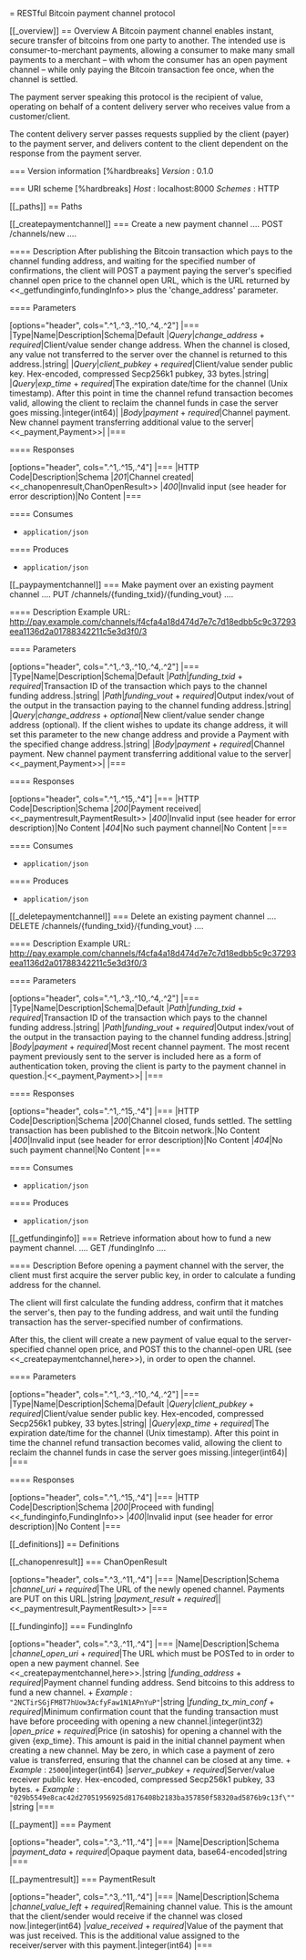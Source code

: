 = RESTful Bitcoin payment channel protocol


[[_overview]]
== Overview
A Bitcoin payment channel enables instant, secure transfer of bitcoins from one party to another. The intended use is consumer-to-merchant payments, allowing a consumer to make many small payments to a merchant – with whom the consumer has an open payment channel – while only paying the Bitcoin transaction fee once, when the channel is settled.

The payment server speaking this protocol is the recipient of value, operating on behalf of a content delivery server who receives value from a customer/client.

The content delivery server passes requests supplied by the client (payer) to the payment server, and delivers content to the client dependent on the response from the payment server.


=== Version information
[%hardbreaks]
_Version_ : 0.1.0


=== URI scheme
[%hardbreaks]
_Host_ : localhost:8000
_Schemes_ : HTTP




[[_paths]]
== Paths

[[_createpaymentchannel]]
=== Create a new payment channel
....
POST /channels/new
....


==== Description
After publishing the Bitcoin transaction which pays to the channel funding address, and waiting for the specified number of confirmations, the client will POST a payment paying the server's specified channel open price to the channel open URL, which is the URL returned by &lt;&lt;_getfundinginfo,fundingInfo&gt;&gt; plus the 'change_address' parameter.


==== Parameters

[options="header", cols=".^1,.^3,.^10,.^4,.^2"]
|===
|Type|Name|Description|Schema|Default
|*Query*|*change_address* +
_required_|Client/value sender change address. When the channel is closed, any value not transferred to the server over the channel is returned to this address.|string|
|*Query*|*client_pubkey* +
_required_|Client/value sender public key. Hex-encoded, compressed Secp256k1 pubkey, 33 bytes.|string|
|*Query*|*exp_time* +
_required_|The expiration date/time for the channel (Unix timestamp). After this point in time the channel refund transaction becomes valid, allowing the client to reclaim the channel funds in case the server goes missing.|integer(int64)|
|*Body*|*payment* +
_required_|Channel payment. New channel payment transferring additional value to the server|<<_payment,Payment>>|
|===


==== Responses

[options="header", cols=".^1,.^15,.^4"]
|===
|HTTP Code|Description|Schema
|*201*|Channel created|<<_chanopenresult,ChanOpenResult>>
|*400*|Invalid input (see header for error description)|No Content
|===


==== Consumes

* `application/json`


==== Produces

* `application/json`


[[_paypaymentchannel]]
=== Make payment over an existing payment channel
....
PUT /channels/{funding_txid}/{funding_vout}
....


==== Description
Example URL: http://pay.example.com/channels/f4cfa4a18d474d7e7c7d18edbb5c9c37293eea1136d2a01788342211c5e3d3f0/3


==== Parameters

[options="header", cols=".^1,.^3,.^10,.^4,.^2"]
|===
|Type|Name|Description|Schema|Default
|*Path*|*funding_txid* +
_required_|Transaction ID of the transaction which pays to the channel funding address.|string|
|*Path*|*funding_vout* +
_required_|Output index/vout of the output in the transaction paying to the channel funding address.|string|
|*Query*|*change_address* +
_optional_|New client/value sender change address (optional). If the client wishes to update its change address, it will set this parameter to the new change address and provide a Payment with the specified change address.|string|
|*Body*|*payment* +
_required_|Channel payment. New channel payment transferring additional value to the server|<<_payment,Payment>>|
|===


==== Responses

[options="header", cols=".^1,.^15,.^4"]
|===
|HTTP Code|Description|Schema
|*200*|Payment received|<<_paymentresult,PaymentResult>>
|*400*|Invalid input (see header for error description)|No Content
|*404*|No such payment channel|No Content
|===


==== Consumes

* `application/json`


==== Produces

* `application/json`


[[_deletepaymentchannel]]
=== Delete an existing payment channel
....
DELETE /channels/{funding_txid}/{funding_vout}
....


==== Description
Example URL: http://pay.example.com/channels/f4cfa4a18d474d7e7c7d18edbb5c9c37293eea1136d2a01788342211c5e3d3f0/3


==== Parameters

[options="header", cols=".^1,.^3,.^10,.^4,.^2"]
|===
|Type|Name|Description|Schema|Default
|*Path*|*funding_txid* +
_required_|Transaction ID of the transaction which pays to the channel funding address.|string|
|*Path*|*funding_vout* +
_required_|Output index/vout of the output in the transaction paying to the channel funding address.|string|
|*Body*|*payment* +
_required_|Most recent channel payment. The most recent payment previously sent to the server is included here as a form of authentication token, proving the client is party to the payment channel in question.|<<_payment,Payment>>|
|===


==== Responses

[options="header", cols=".^1,.^15,.^4"]
|===
|HTTP Code|Description|Schema
|*200*|Channel closed, funds settled. The settling transaction has been published to the Bitcoin network.|No Content
|*400*|Invalid input (see header for error description)|No Content
|*404*|No such payment channel|No Content
|===


==== Consumes

* `application/json`


==== Produces

* `application/json`


[[_getfundinginfo]]
=== Retrieve information about how to fund a new payment channel.
....
GET /fundingInfo
....


==== Description
Before opening a payment channel with the server, the client must first acquire the server public key, in order to calculate a funding address for the channel.

The client will first calculate the funding address, confirm that it matches the server's, then pay to the funding address, and wait until the funding transaction has the server-specified number of confirmations.

After this, the client will create a new payment of value equal to the server-specified channel open price, and POST this to the channel-open URL (see &lt;&lt;_createpaymentchannel,here&gt;&gt;), in order to open the channel.


==== Parameters

[options="header", cols=".^1,.^3,.^10,.^4,.^2"]
|===
|Type|Name|Description|Schema|Default
|*Query*|*client_pubkey* +
_required_|Client/value sender public key. Hex-encoded, compressed Secp256k1 pubkey, 33 bytes.|string|
|*Query*|*exp_time* +
_required_|The expiration date/time for the channel (Unix timestamp). After this point in time the channel refund transaction becomes valid, allowing the client to reclaim the channel funds in case the server goes missing.|integer(int64)|
|===


==== Responses

[options="header", cols=".^1,.^15,.^4"]
|===
|HTTP Code|Description|Schema
|*200*|Proceed with funding|<<_fundinginfo,FundingInfo>>
|*400*|Invalid input (see header for error description)|No Content
|===




[[_definitions]]
== Definitions

[[_chanopenresult]]
=== ChanOpenResult

[options="header", cols=".^3,.^11,.^4"]
|===
|Name|Description|Schema
|*channel_uri* +
_required_|The URL of the newly opened channel. Payments are PUT on this URL.|string
|*payment_result* +
_required_||<<_paymentresult,PaymentResult>>
|===


[[_fundinginfo]]
=== FundingInfo

[options="header", cols=".^3,.^11,.^4"]
|===
|Name|Description|Schema
|*channel_open_uri* +
_required_|The URL which must be POSTed to in order to open a new payment channel. See &lt;&lt;_createpaymentchannel,here&gt;&gt;.|string
|*funding_address* +
_required_|Payment channel funding address. Send bitcoins to this address to fund a new channel. +
*Example* : `"2NCTirSGjFM8T7hUow3AcfyFaw1N1APnYuP"`|string
|*funding_tx_min_conf* +
_required_|Minimum confirmation count that the funding transaction must have before proceeding with opening a new channel.|integer(int32)
|*open_price* +
_required_|Price (in satoshis) for opening a channel with the given {exp_time}. This amount is paid in the initial channel payment when creating a new channel. May be zero, in which case a payment of zero value is transferred, ensuring that the channel can be closed at any time. +
*Example* : `25000`|integer(int64)
|*server_pubkey* +
_required_|Server/value receiver public key. Hex-encoded, compressed Secp256k1 pubkey, 33 bytes. +
*Example* : `"029b5549e8cac42d27051956925d8176408b2183ba357850f58320ad5876b9c13f\""`|string
|===


[[_payment]]
=== Payment

[options="header", cols=".^3,.^11,.^4"]
|===
|Name|Description|Schema
|*payment_data* +
_required_|Opaque payment data, base64-encoded|string
|===


[[_paymentresult]]
=== PaymentResult

[options="header", cols=".^3,.^11,.^4"]
|===
|Name|Description|Schema
|*channel_value_left* +
_required_|Remaining channel value. This is the amount that the client/sender would receive if the channel was closed now.|integer(int64)
|*value_received* +
_required_|Value of the payment that was just received. This is the additional value assigned to the receiver/server with this payment.|integer(int64)
|===






